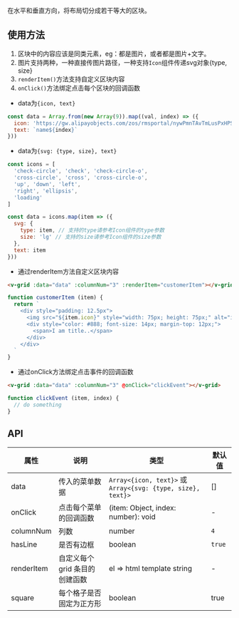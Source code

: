 在水平和垂直方向，将布局切分成若干等大的区块。

## 使用方法

1. 区块中的内容应该是同类元素，eg：都是图片，或者都是图片+文字。
2. 图片支持两种，一种直接传图片路径，一种支持`Icon`组件传递svg对象{type, size}
3. `renderItem()`方法支持自定义区块内容
4. `onClick()`方法绑定点击每个区块的回调函数

* data为`{icon, text}`

```javascript
const data = Array.from(new Array(9)).map((val, index) => ({
  icon: 'https://gw.alipayobjects.com/zos/rmsportal/nywPmnTAvTmLusPxHPSu.png', // image path
  text: `name${index}`
}))
```

* data为`{svg: {type, size}, text}`

```javascript
const icons = [
  'check-circle', 'check', 'check-circle-o',
  'cross-circle', 'cross', 'cross-circle-o',
  'up', 'down', 'left',
  'right', 'ellipsis',
  'loading'
]

const data = icons.map(item => ({
  svg: {
    type: item, // 支持的type请参考Icon组件的type参数
    size: 'lg' // 支持的size请参考Icon组件的size参数
  },
  text: item
}))
```

* 通过renderItem方法自定义区块内容

```html
<v-grid :data="data" :columnNum="3" :renderItem="customerItem"></v-grid>
```

```javascript
function customerItem (item) {
  return `
    <div style="padding: 12.5px">
      <img src="${item.icon}" style="width: 75px; height: 75px;" alt="icon"/>
      <div style="color: #888; font-size: 14px; margin-top: 12px;">
        <span>I am title..</span>
      </div>
    </div>
  `
}
```

* 通过onClick方法绑定点击事件的回调函数

```html
<v-grid :data="data" :columnNum="3" @onClick="clickEvent"></v-grid>
```

```javascript
function clickEvent (item, index) {
  // do something
}
```

## API

属性 | 说明 | 类型 | 默认值
----|-----|------|------
| data    |    传入的菜单数据     | `Array<{icon, text}>` 或 `Array<{svg: {type, size}, text}>`  | [] |
| onClick    |   点击每个菜单的回调函数   | (item: Object, index: number): void  | - |
| columnNum    |   列数     | number  |  `4` |
| hasLine    |   是否有边框     | boolean  |  `true` |
| renderItem    |   自定义每个 grid 条目的创建函数   | el => html template string  | - |
| square    |   每个格子是否固定为正方形   | boolean | true |